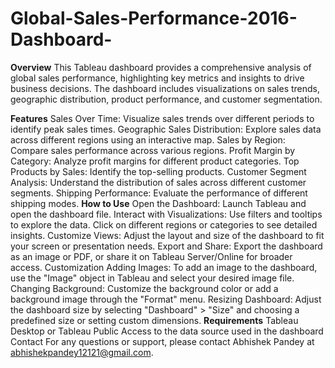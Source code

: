 # Global-Sales-Performance-2016-Dashboard-

**Overview**
This Tableau dashboard provides a comprehensive analysis of global sales performance, highlighting key metrics and insights to drive business decisions. The dashboard includes visualizations on sales trends, geographic distribution, product performance, and customer segmentation.

**Features**
Sales Over Time: Visualize sales trends over different periods to identify peak sales times.
Geographic Sales Distribution: Explore sales data across different regions using an interactive map.
Sales by Region: Compare sales performance across various regions.
Profit Margin by Category: Analyze profit margins for different product categories.
Top Products by Sales: Identify the top-selling products.
Customer Segment Analysis: Understand the distribution of sales across different customer segments.
Shipping Performance: Evaluate the performance of different shipping modes.
**How to Use**
Open the Dashboard: Launch Tableau and open the dashboard file.
Interact with Visualizations: Use filters and tooltips to explore the data. Click on different regions or categories to see detailed insights.
Customize Views: Adjust the layout and size of the dashboard to fit your screen or presentation needs.
Export and Share: Export the dashboard as an image or PDF, or share it on Tableau Server/Online for broader access.
Customization
Adding Images: To add an image to the dashboard, use the "Image" object in Tableau and select your desired image file.
Changing Background: Customize the background color or add a background image through the "Format" menu.
Resizing Dashboard: Adjust the dashboard size by selecting "Dashboard" > "Size" and choosing a predefined size or setting custom dimensions.
**Requirements**
Tableau Desktop or Tableau Public
Access to the data source used in the dashboard
Contact
For any questions or support, please contact Abhishek Pandey at abhishekpandey12121@gmail.com.
